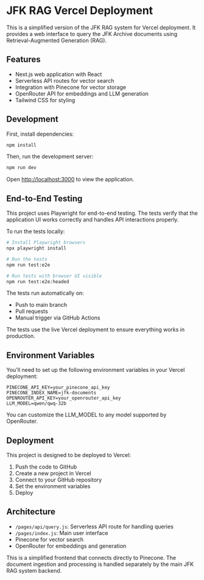 # JFK RAG Vercel Deployment

This is a simplified version of the JFK RAG system for Vercel deployment. It provides a web interface to query the JFK Archive documents using Retrieval-Augmented Generation (RAG).

## Features

- Next.js web application with React
- Serverless API routes for vector search
- Integration with Pinecone for vector storage
- OpenRouter API for embeddings and LLM generation
- Tailwind CSS for styling

## Development

First, install dependencies:

```bash
npm install
```

Then, run the development server:

```bash
npm run dev
```

Open [http://localhost:3000](http://localhost:3000) to view the application.

## End-to-End Testing

This project uses Playwright for end-to-end testing. The tests verify that the application UI works correctly and handles API interactions properly.

To run the tests locally:

```bash
# Install Playwright browsers
npx playwright install

# Run the tests
npm run test:e2e

# Run tests with browser UI visible
npm run test:e2e:headed
```

The tests run automatically on:
- Push to main branch
- Pull requests
- Manual trigger via GitHub Actions

The tests use the live Vercel deployment to ensure everything works in production.

## Environment Variables

You'll need to set up the following environment variables in your Vercel deployment:

```
PINECONE_API_KEY=your_pinecone_api_key
PINECONE_INDEX_NAME=jfk-documents
OPENROUTER_API_KEY=your_openrouter_api_key
LLM_MODEL=qwen/qwq-32b
```

You can customize the LLM_MODEL to any model supported by OpenRouter.

## Deployment

This project is designed to be deployed to Vercel:

1. Push the code to GitHub
2. Create a new project in Vercel
3. Connect to your GitHub repository
4. Set the environment variables
5. Deploy

## Architecture

- `/pages/api/query.js`: Serverless API route for handling queries
- `/pages/index.js`: Main user interface
- Pinecone for vector search
- OpenRouter for embeddings and generation

This is a simplified frontend that connects directly to Pinecone. The document ingestion and processing is handled separately by the main JFK RAG system backend. 
